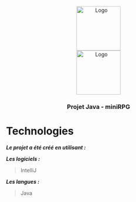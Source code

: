 <!-- PROJECT LOGO -->
<br />
<p align="center">
    <div align="center">
        <img src="https://www.promeo-formation.fr/themes/custom/promeo/img/logos/logo_uimm.svg" alt="Logo" width="120" height="120"><br>
        <img src="https://www.promeo-formation.fr/themes/custom/promeo/img/logos/logo_promeo.svg" alt="Logo" width="120" height="120">
    </div>
  <h3 align="center">Projet Java - miniRPG </h3>

# Technologies

***Le projet a été créé en utilisant :***

***Les logiciels :***

> IntelliJ

***Les langues :***

> Java
